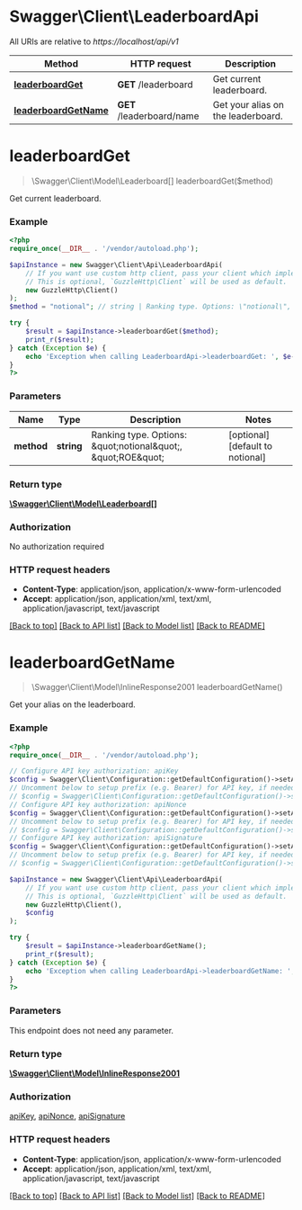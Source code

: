 # Swagger\Client\LeaderboardApi

All URIs are relative to *https://localhost/api/v1*

Method | HTTP request | Description
------------- | ------------- | -------------
[**leaderboardGet**](LeaderboardApi.md#leaderboardGet) | **GET** /leaderboard | Get current leaderboard.
[**leaderboardGetName**](LeaderboardApi.md#leaderboardGetName) | **GET** /leaderboard/name | Get your alias on the leaderboard.


# **leaderboardGet**
> \Swagger\Client\Model\Leaderboard[] leaderboardGet($method)

Get current leaderboard.

### Example
```php
<?php
require_once(__DIR__ . '/vendor/autoload.php');

$apiInstance = new Swagger\Client\Api\LeaderboardApi(
    // If you want use custom http client, pass your client which implements `GuzzleHttp\ClientInterface`.
    // This is optional, `GuzzleHttp\Client` will be used as default.
    new GuzzleHttp\Client()
);
$method = "notional"; // string | Ranking type. Options: \"notional\", \"ROE\"

try {
    $result = $apiInstance->leaderboardGet($method);
    print_r($result);
} catch (Exception $e) {
    echo 'Exception when calling LeaderboardApi->leaderboardGet: ', $e->getMessage(), PHP_EOL;
}
?>
```

### Parameters

Name | Type | Description  | Notes
------------- | ------------- | ------------- | -------------
 **method** | **string**| Ranking type. Options: \&quot;notional\&quot;, \&quot;ROE\&quot; | [optional] [default to notional]

### Return type

[**\Swagger\Client\Model\Leaderboard[]**](../Model/Leaderboard.md)

### Authorization

No authorization required

### HTTP request headers

 - **Content-Type**: application/json, application/x-www-form-urlencoded
 - **Accept**: application/json, application/xml, text/xml, application/javascript, text/javascript

[[Back to top]](#) [[Back to API list]](../../README.md#documentation-for-api-endpoints) [[Back to Model list]](../../README.md#documentation-for-models) [[Back to README]](../../README.md)

# **leaderboardGetName**
> \Swagger\Client\Model\InlineResponse2001 leaderboardGetName()

Get your alias on the leaderboard.

### Example
```php
<?php
require_once(__DIR__ . '/vendor/autoload.php');

// Configure API key authorization: apiKey
$config = Swagger\Client\Configuration::getDefaultConfiguration()->setApiKey('api-key', 'YOUR_API_KEY');
// Uncomment below to setup prefix (e.g. Bearer) for API key, if needed
// $config = Swagger\Client\Configuration::getDefaultConfiguration()->setApiKeyPrefix('api-key', 'Bearer');
// Configure API key authorization: apiNonce
$config = Swagger\Client\Configuration::getDefaultConfiguration()->setApiKey('api-nonce', 'YOUR_API_KEY');
// Uncomment below to setup prefix (e.g. Bearer) for API key, if needed
// $config = Swagger\Client\Configuration::getDefaultConfiguration()->setApiKeyPrefix('api-nonce', 'Bearer');
// Configure API key authorization: apiSignature
$config = Swagger\Client\Configuration::getDefaultConfiguration()->setApiKey('api-signature', 'YOUR_API_KEY');
// Uncomment below to setup prefix (e.g. Bearer) for API key, if needed
// $config = Swagger\Client\Configuration::getDefaultConfiguration()->setApiKeyPrefix('api-signature', 'Bearer');

$apiInstance = new Swagger\Client\Api\LeaderboardApi(
    // If you want use custom http client, pass your client which implements `GuzzleHttp\ClientInterface`.
    // This is optional, `GuzzleHttp\Client` will be used as default.
    new GuzzleHttp\Client(),
    $config
);

try {
    $result = $apiInstance->leaderboardGetName();
    print_r($result);
} catch (Exception $e) {
    echo 'Exception when calling LeaderboardApi->leaderboardGetName: ', $e->getMessage(), PHP_EOL;
}
?>
```

### Parameters
This endpoint does not need any parameter.

### Return type

[**\Swagger\Client\Model\InlineResponse2001**](../Model/InlineResponse2001.md)

### Authorization

[apiKey](../../README.md#apiKey), [apiNonce](../../README.md#apiNonce), [apiSignature](../../README.md#apiSignature)

### HTTP request headers

 - **Content-Type**: application/json, application/x-www-form-urlencoded
 - **Accept**: application/json, application/xml, text/xml, application/javascript, text/javascript

[[Back to top]](#) [[Back to API list]](../../README.md#documentation-for-api-endpoints) [[Back to Model list]](../../README.md#documentation-for-models) [[Back to README]](../../README.md)

